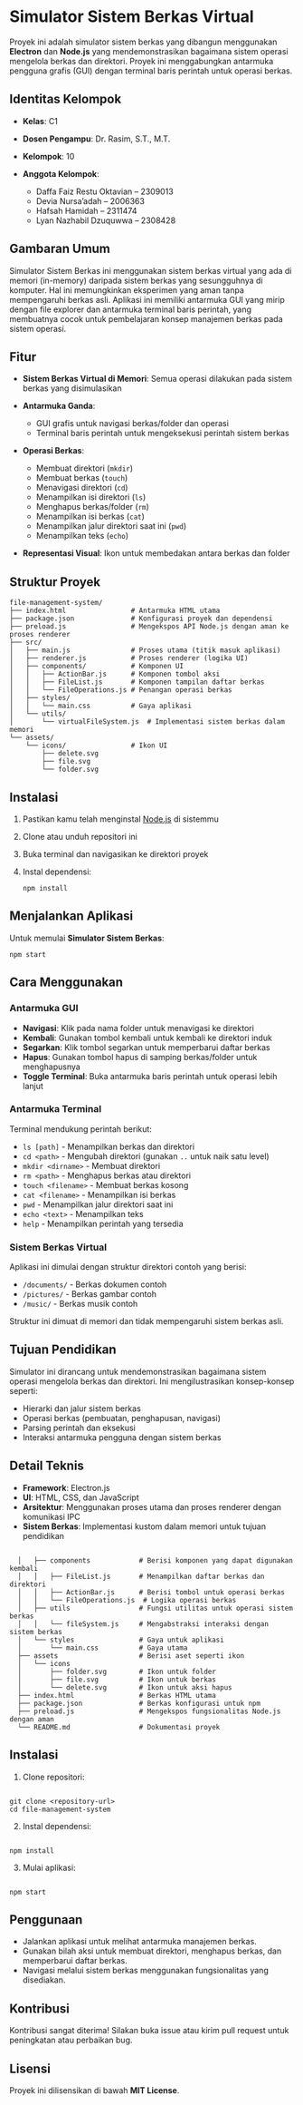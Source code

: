 # Simulator Sistem Berkas Virtual

Proyek ini adalah simulator sistem berkas yang dibangun menggunakan **Electron** dan **Node.js** yang mendemonstrasikan bagaimana sistem operasi mengelola berkas dan direktori. Proyek ini menggabungkan antarmuka pengguna grafis (GUI) dengan terminal baris perintah untuk operasi berkas.

## Identitas Kelompok

* **Kelas**: C1
* **Dosen Pengampu**: Dr. Rasim, S.T., M.T.
* **Kelompok**: 10
* **Anggota Kelompok**:

  * Daffa Faiz Restu Oktavian – 2309013
  * Devia Nursa’adah – 2006363
  * Hafsah Hamidah – 2311474
  * Lyan Nazhabil Dzuquwwa – 2308428

## Gambaran Umum

Simulator Sistem Berkas ini menggunakan sistem berkas virtual yang ada di memori (in-memory) daripada sistem berkas yang sesungguhnya di komputer. Hal ini memungkinkan eksperimen yang aman tanpa mempengaruhi berkas asli. Aplikasi ini memiliki antarmuka GUI yang mirip dengan file explorer dan antarmuka terminal baris perintah, yang membuatnya cocok untuk pembelajaran konsep manajemen berkas pada sistem operasi.

## Fitur

* **Sistem Berkas Virtual di Memori**: Semua operasi dilakukan pada sistem berkas yang disimulasikan
* **Antarmuka Ganda**:

  * GUI grafis untuk navigasi berkas/folder dan operasi
  * Terminal baris perintah untuk mengeksekusi perintah sistem berkas
* **Operasi Berkas**:

  * Membuat direktori (`mkdir`)
  * Membuat berkas (`touch`)
  * Menavigasi direktori (`cd`)
  * Menampilkan isi direktori (`ls`)
  * Menghapus berkas/folder (`rm`)
  * Menampilkan isi berkas (`cat`)
  * Menampilkan jalur direktori saat ini (`pwd`)
  * Menampilkan teks (`echo`)
* **Representasi Visual**: Ikon untuk membedakan antara berkas dan folder

## Struktur Proyek

```
file-management-system/
├── index.html                # Antarmuka HTML utama
├── package.json              # Konfigurasi proyek dan dependensi
├── preload.js                # Mengekspos API Node.js dengan aman ke proses renderer
├── src/
│   ├── main.js               # Proses utama (titik masuk aplikasi)
│   ├── renderer.js           # Proses renderer (logika UI)
│   ├── components/           # Komponen UI
│   │   ├── ActionBar.js      # Komponen tombol aksi
│   │   ├── FileList.js       # Komponen tampilan daftar berkas
│   │   └── FileOperations.js # Penangan operasi berkas
│   ├── styles/
│   │   └── main.css          # Gaya aplikasi
│   └── utils/
│       └── virtualFileSystem.js  # Implementasi sistem berkas dalam memori
└── assets/
    └── icons/                # Ikon UI
        ├── delete.svg
        ├── file.svg
        └── folder.svg
```

## Instalasi

1. Pastikan kamu telah menginstal [Node.js](https://nodejs.org/) di sistemmu
2. Clone atau unduh repositori ini
3. Buka terminal dan navigasikan ke direktori proyek
4. Instal dependensi:

   ```
   npm install
   ```

## Menjalankan Aplikasi

Untuk memulai **Simulator Sistem Berkas**:

```
npm start
```

## Cara Menggunakan

### Antarmuka GUI

* **Navigasi**: Klik pada nama folder untuk menavigasi ke direktori
* **Kembali**: Gunakan tombol kembali untuk kembali ke direktori induk
* **Segarkan**: Klik tombol segarkan untuk memperbarui daftar berkas
* **Hapus**: Gunakan tombol hapus di samping berkas/folder untuk menghapusnya
* **Toggle Terminal**: Buka antarmuka baris perintah untuk operasi lebih lanjut

### Antarmuka Terminal

Terminal mendukung perintah berikut:

* `ls [path]` - Menampilkan berkas dan direktori
* `cd <path>` - Mengubah direktori (gunakan `..` untuk naik satu level)
* `mkdir <dirname>` - Membuat direktori
* `rm <path>` - Menghapus berkas atau direktori
* `touch <filename>` - Membuat berkas kosong
* `cat <filename>` - Menampilkan isi berkas
* `pwd` - Menampilkan jalur direktori saat ini
* `echo <text>` - Menampilkan teks
* `help` - Menampilkan perintah yang tersedia

### Sistem Berkas Virtual

Aplikasi ini dimulai dengan struktur direktori contoh yang berisi:

* `/documents/` - Berkas dokumen contoh
* `/pictures/` - Berkas gambar contoh
* `/music/` - Berkas musik contoh

Struktur ini dimuat di memori dan tidak mempengaruhi sistem berkas asli.

## Tujuan Pendidikan

Simulator ini dirancang untuk mendemonstrasikan bagaimana sistem operasi mengelola berkas dan direktori. Ini mengilustrasikan konsep-konsep seperti:

* Hierarki dan jalur sistem berkas
* Operasi berkas (pembuatan, penghapusan, navigasi)
* Parsing perintah dan eksekusi
* Interaksi antarmuka pengguna dengan sistem berkas

## Detail Teknis

* **Framework**: Electron.js
* **UI**: HTML, CSS, dan JavaScript
* **Arsitektur**: Menggunakan proses utama dan proses renderer dengan komunikasi IPC
* **Sistem Berkas**: Implementasi kustom dalam memori untuk tujuan pendidikan
```

  │   ├── components            # Berisi komponen yang dapat digunakan kembali
  │   │   ├── FileList.js       # Menampilkan daftar berkas dan direktori
  │   │   ├── ActionBar.js      # Berisi tombol untuk operasi berkas
  │   │   └── FileOperations.js  # Logika operasi berkas
  │   ├── utils                 # Fungsi utilitas untuk operasi sistem berkas
  │   │   └── fileSystem.js     # Mengabstraksi interaksi dengan sistem berkas
  │   └── styles                # Gaya untuk aplikasi
  │       └── main.css          # Gaya utama
  ├── assets                    # Berisi aset seperti ikon
  │   └── icons
  │       ├── folder.svg        # Ikon untuk folder
  │       ├── file.svg          # Ikon untuk berkas
  │       └── delete.svg        # Ikon untuk aksi hapus
  ├── index.html                # Berkas HTML utama
  ├── package.json              # Berkas konfigurasi untuk npm
  ├── preload.js                # Mengekspos fungsionalitas Node.js dengan aman
  └── README.md                 # Dokumentasi proyek

```

## Instalasi

1. Clone repositori:
```

git clone <repository-url>
cd file-management-system

```

2. Instal dependensi:
```

npm install

```

3. Mulai aplikasi:
```

npm start

```

## Penggunaan

- Jalankan aplikasi untuk melihat antarmuka manajemen berkas.
- Gunakan bilah aksi untuk membuat direktori, menghapus berkas, dan memperbarui daftar berkas.
- Navigasi melalui sistem berkas menggunakan fungsionalitas yang disediakan.

## Kontribusi

Kontribusi sangat diterima! Silakan buka issue atau kirim pull request untuk peningkatan atau perbaikan bug.

## Lisensi

Proyek ini dilisensikan di bawah **MIT License**.

